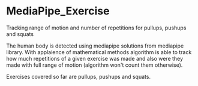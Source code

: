 # MediaPipe_Exercise
Tracking range of motion and number of repetitions for pullups, pushups and squats


The human body is detected using mediapipe solutions from mediapipe library. With applaience of mathematical methods algorithm is able to track how much repetitions of a given exercise was made and also were they made with full range of motion (algorithm won't count them otherwise). 

Exercises covered so far are pullups, pushups and squats. 
